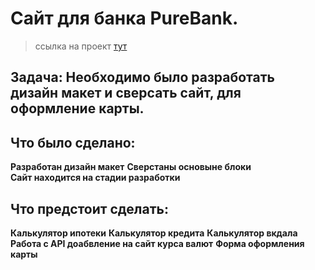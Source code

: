 # Сайт для банка PureBank. 
> ссылка на проект <a href="https://isaagverdiev.github.io/KoreanCrem/">тут</a>
## Задача: Необходимо было разработать дизайн макет и сверсать сайт, для оформление карты.

## Что было сделано:
**Разработан дизайн макет**	
**Сверстаны основыне блоки**	
**Сайт находится на стадии разработки**	

## Что предстоит сделать:
**Калькулятор ипотеки**
**Калькулятор кредита**
**Калькулятор вкдала**
**Работа с API доабвление на сайт курса валют**
**Форма оформления карты**

